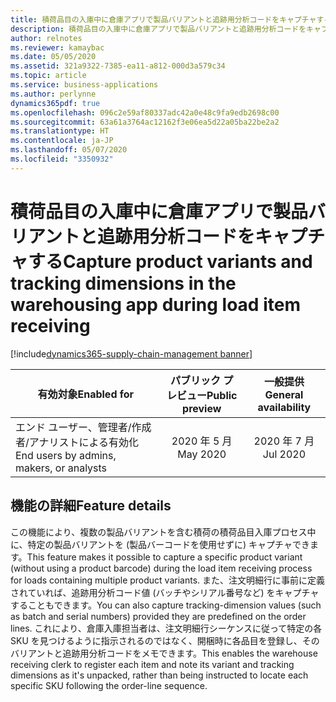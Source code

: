 ```yaml
---
title: 積荷品目の入庫中に倉庫アプリで製品バリアントと追跡用分析コードをキャプチャする
description: 積荷品目の入庫中に倉庫アプリで製品バリアントと追跡用分析コードをキャプチャする
author: relnotes
ms.reviewer: kamaybac
ms.date: 05/05/2020
ms.assetid: 321a9322-7385-ea11-a812-000d3a579c34
ms.topic: article
ms.service: business-applications
ms.author: perlynne
dynamics365pdf: true
ms.openlocfilehash: 096c2e59af80337adc42a0e48c9fa9edb2698c00
ms.sourcegitcommit: 63a61a3764ac12162f3e06ea5d22a05ba22be2a2
ms.translationtype: HT
ms.contentlocale: ja-JP
ms.lasthandoff: 05/07/2020
ms.locfileid: "3350932"
---
```

# <a name="capture-product-variants-and-tracking-dimensions-in-the-warehousing-app-during-load-item-receiving"></a><span data-ttu-id="56b87-103">積荷品目の入庫中に倉庫アプリで製品バリアントと追跡用分析コードをキャプチャする</span><span class="sxs-lookup"><span data-stu-id="56b87-103">Capture product variants and tracking dimensions in the warehousing app during load item receiving</span></span>
[!include[dynamics365-supply-chain-management banner](../includes/dynamics365-supply-chain-management.md)]

| <span data-ttu-id="56b87-104">有効対象</span><span class="sxs-lookup"><span data-stu-id="56b87-104">Enabled for</span></span>    |  <span data-ttu-id="56b87-105">パブリック プレビュー</span><span class="sxs-lookup"><span data-stu-id="56b87-105">Public preview</span></span> | <span data-ttu-id="56b87-106">一般提供</span><span class="sxs-lookup"><span data-stu-id="56b87-106">General availability</span></span> | 
| ---------- | :----------: |:----------: |
|<span data-ttu-id="56b87-107">エンド ユーザー、管理者/作成者/アナリストによる有効化</span><span class="sxs-lookup"><span data-stu-id="56b87-107">End users by admins, makers, or analysts</span></span>|<span data-ttu-id="56b87-108">2020 年 5 月</span><span class="sxs-lookup"><span data-stu-id="56b87-108">May 2020</span></span>| <span data-ttu-id="56b87-109">2020 年 7 月</span><span class="sxs-lookup"><span data-stu-id="56b87-109">Jul 2020</span></span>|






## <a name="feature-details"></a><span data-ttu-id="56b87-110">機能の詳細</span><span class="sxs-lookup"><span data-stu-id="56b87-110">Feature details</span></span>
<!--feature detail start -->
<span data-ttu-id="56b87-111">この機能により、複数の製品バリアントを含む積荷の積荷品目入庫プロセス中に、特定の製品バリアントを (製品バーコードを使用せずに) キャプチャできます。</span><span class="sxs-lookup"><span data-stu-id="56b87-111">This feature makes it possible to capture a specific product variant (without using a product barcode) during the load item receiving process for loads containing multiple product variants.</span></span> <span data-ttu-id="56b87-112">また、注文明細行に事前に定義されていれば、追跡用分析コード値 (バッチやシリアル番号など) をキャプチャすることもできます。</span><span class="sxs-lookup"><span data-stu-id="56b87-112">You can also capture tracking-dimension values (such as batch and serial numbers) provided they are predefined on the order lines.</span></span> <span data-ttu-id="56b87-113">これにより、倉庫入庫担当者は、注文明細行シーケンスに従って特定の各 SKU を見つけるように指示されるのではなく、開梱時に各品目を登録し、そのバリアントと追跡用分析コードをメモできます。</span><span class="sxs-lookup"><span data-stu-id="56b87-113">This enables the warehouse receiving clerk to register each item and note its variant and tracking dimensions as it's unpacked, rather than being instructed to locate each specific SKU following the order-line sequence.</span></span>
<!--feature detail end -->









